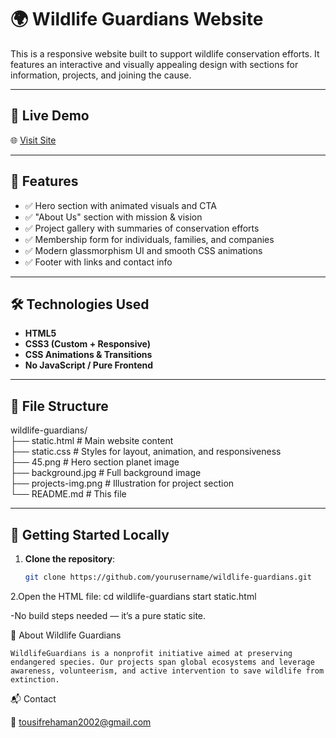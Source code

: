# 🌍 Wildlife Guardians Website

This is a responsive website built to support wildlife conservation efforts. It features an interactive and visually appealing design with sections for information, projects, and joining the cause.

---

## 🔗 Live Demo

🌐 [Visit Site](https://wild258.ccbp.tech/)

---

## 🌟 Features

- ✅ Hero section with animated visuals and CTA
- ✅ "About Us" section with mission & vision
- ✅ Project gallery with summaries of conservation efforts
- ✅ Membership form for individuals, families, and companies
- ✅ Modern glassmorphism UI and smooth CSS animations
- ✅ Footer with links and contact info

---

## 🛠️ Technologies Used

- **HTML5**
- **CSS3 (Custom + Responsive)**
- **CSS Animations & Transitions**
- **No JavaScript / Pure Frontend**

---

## 📂 File Structure
wildlife-guardians/<br>
├── static.html # Main website content<br>
├── static.css # Styles for layout, animation, and responsiveness<br>
├── 45.png # Hero section planet image<br>
├── background.jpg # Full background image<br>
├── projects-img.png # Illustration for project section<br>
└── README.md # This file


---

## 🚀 Getting Started Locally

1. **Clone the repository**:
   ```bash
   git clone https://github.com/yourusername/wildlife-guardians.git
2.Open the HTML file:
cd wildlife-guardians
start static.html

-No build steps needed — it’s a pure static site.

🦁 About Wildlife Guardians

    WildlifeGuardians is a nonprofit initiative aimed at preserving endangered species. Our projects span global ecosystems and leverage awareness, volunteerism, and active intervention to save wildlife from extinction.

📬 Contact

📧 tousifrehaman2002@gmail.com<br>



